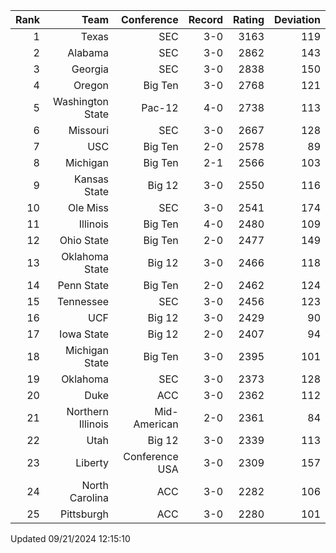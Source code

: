| Rank  | Team                 | Conference           | Record   | Rating | Deviation |
| ---:  | ---:                 | ---:                 | ---:     | ---:   | ---:      |
| 1     | Texas                | SEC                  | 3-0      | 3163   | 119       |
| 2     | Alabama              | SEC                  | 3-0      | 2862   | 143       |
| 3     | Georgia              | SEC                  | 3-0      | 2838   | 150       |
| 4     | Oregon               | Big Ten              | 3-0      | 2768   | 121       |
| 5     | Washington State     | Pac-12               | 4-0      | 2738   | 113       |
| 6     | Missouri             | SEC                  | 3-0      | 2667   | 128       |
| 7     | USC                  | Big Ten              | 2-0      | 2578   | 89        |
| 8     | Michigan             | Big Ten              | 2-1      | 2566   | 103       |
| 9     | Kansas State         | Big 12               | 3-0      | 2550   | 116       |
| 10    | Ole Miss             | SEC                  | 3-0      | 2541   | 174       |
| 11    | Illinois             | Big Ten              | 4-0      | 2480   | 109       |
| 12    | Ohio State           | Big Ten              | 2-0      | 2477   | 149       |
| 13    | Oklahoma State       | Big 12               | 3-0      | 2466   | 118       |
| 14    | Penn State           | Big Ten              | 2-0      | 2462   | 124       |
| 15    | Tennessee            | SEC                  | 3-0      | 2456   | 123       |
| 16    | UCF                  | Big 12               | 3-0      | 2429   | 90        |
| 17    | Iowa State           | Big 12               | 2-0      | 2407   | 94        |
| 18    | Michigan State       | Big Ten              | 3-0      | 2395   | 101       |
| 19    | Oklahoma             | SEC                  | 3-0      | 2373   | 128       |
| 20    | Duke                 | ACC                  | 3-0      | 2362   | 112       |
| 21    | Northern Illinois    | Mid-American         | 2-0      | 2361   | 84        |
| 22    | Utah                 | Big 12               | 3-0      | 2339   | 113       |
| 23    | Liberty              | Conference USA       | 3-0      | 2309   | 157       |
| 24    | North Carolina       | ACC                  | 3-0      | 2282   | 106       |
| 25    | Pittsburgh           | ACC                  | 3-0      | 2280   | 101       |

Updated 09/21/2024 12:15:10

